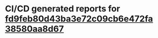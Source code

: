# CI/CD generated reports for [fd9feb80d43ba3e72c09cb6e472fa38580aa8d67](https://github.com/hydephp/develop/commit/fd9feb80d43ba3e72c09cb6e472fa38580aa8d67)
